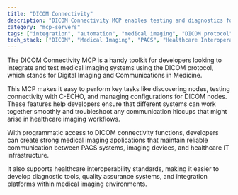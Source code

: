 ```yaml
---
title: "DICOM Connectivity"
description: "DICOM Connectivity MCP enables testing and diagnostics for medical imaging workflows through DICOM protocol operations and configuration management."
category: "mcp-servers"
tags: ["integration", "automation", "medical imaging", "DICOM protocol", "interoperability"]
tech_stack: ["DICOM", "Medical Imaging", "PACS", "Healthcare Interoperability", "DICOM Networking", "diagnostic tools", "quality assurance systems"]
---
```


The DICOM Connectivity MCP is a handy toolkit for developers looking to integrate and test medical imaging systems using the DICOM protocol, which stands for Digital Imaging and Communications in Medicine.

This MCP makes it easy to perform key tasks like discovering nodes, testing connectivity with C-ECHO, and managing configurations for DICOM nodes. These features help developers ensure that different systems can work together smoothly and troubleshoot any communication hiccups that might arise in healthcare imaging workflows.

With programmatic access to DICOM connectivity functions, developers can create strong medical imaging applications that maintain reliable communication between PACS systems, imaging devices, and healthcare IT infrastructure.

It also supports healthcare interoperability standards, making it easier to develop diagnostic tools, quality assurance systems, and integration platforms within medical imaging environments.